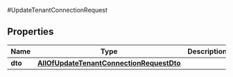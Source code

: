 #UpdateTenantConnectionRequest

## Properties
Name | Type | Description | Notes
------------ | ------------- | ------------- | -------------
**dto** | [**AllOfUpdateTenantConnectionRequestDto**](AllOfUpdateTenantConnectionRequestDto.md) |  | [optional] 

